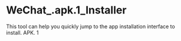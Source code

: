 # WeChat_.apk.1_Installer
This tool can help you quickly jump to the app installation interface to install. APK. 1
